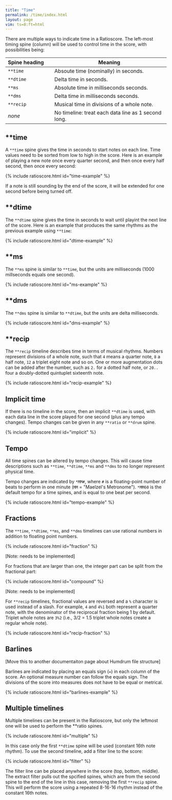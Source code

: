 ```yaml
---
title: "Time"
permalink: /time/index.html
layout: page
vim: ts=8:ft=html
---
```


There are multiple ways to indicate time in a Ratioscore.   The
left-most timing spine (column) will be used to control time in the
score, with possibilities being:

| Spine&nbsp;heading&nbsp;&nbsp;&nbsp;&nbsp; | Meaning          |
| -------------- | -------------------------------------------- |
| `**time`       | Absoute time (nominally) in seconds.         |
| `**dtime`      | Delta time in seconds.                       |
| `**ms`         | Absolute time in milliseconds seconds.       |
| `**dms`        | Delta time in milliseconds seconds.          |
| `**recip`      | Musical time in divisions of a whole note.   |
| *none*         | No timeline: treat each data line as 1 second long.   |



<h2> **time </h2>

A `**time` spine gives the time in seconds to start notes on each
line.  Time values need to be sorted from low to high in the score.
Here is an example of playing a new note once every quarter second,
and then once every half second, then once every second:

{% include ratioscore.html id="time-example" %}
<script type="application/x-ratioscore" id="time-example">
**time	**ratio	**ratio	**ratio
*	*Ikoto	*Ikoto	*Ikoto
*	*ref:C3	*ref:C4	*ref:C5
0	1	.	.
0.25	.	1	.
0.5	.	.	1
0.75	2	.	.
1.25	.	2	.
1.75	.	.	2
2.25	3	.	.
3.25	.	3	.
4.25	.	.	3
5.25	0	.	.
6.25	.	0	.
7.25	.	.	0
*-	*-	*-	*-
</script>

If a note is still sounding by the end of the score, it will be
extended for one second before being turned off.



<h2> **dtime </h2>

The `**dtime` spine gives the time in seconds to wait until playint
the next line of the score.  Here is an example that produces the
same rhythms as the previous example using `**time`:

{% include ratioscore.html id="dtime-example" %}
<script type="application/x-ratioscore" id="dtime-example">
**dtime	**ratio	**ratio	**ratio
*	*Ikoto	*Ikoto	*Ikoto
*	*ref:C3	*ref:C4	*ref:C5
0.25	1	.	.
0.25	.	1	.
0.25	.	.	1
0.50	2	.	.
0.50	.	2	.
0.50	.	.	2
1.00	3	.	.
1.00	.	3	.
1.00	.	.	3
1.00	0	.	.
1.00	.	0	.
1.00	.	.	0
*-	*-	*-	*-
</script>



<h2> **ms </h2>

The `**ms` spine is similar to `**time`, but the units are milliseconds
(1000 millseconds equals one second).

{% include ratioscore.html id="ms-example" %}
<script type="application/x-ratioscore" id="ms-example">
**ms	**ratio	**ratio	**ratio
*	*Ikoto	*Ikoto	*Ikoto
*	*ref:C3	*ref:C4	*ref:C5
0	1	.	.
250	.	1	.
500	.	.	1
750	2	.	.
1250	.	2	.
1750	.	.	2
2250	3	.	.
3250	.	3	.
4250	.	.	3
5250	0	.	.
6250	.	0	.
7250	.	.	0
*-	*-	*-	*-
</script>



<h2> **dms </h2>

The `**dms` spine is similar to `**dtime`, but the units are delta
milliseconds.

{% include ratioscore.html id="dms-example" %}
<script type="application/x-ratioscore" id="dms-example">
**dms	**ratio	**ratio	**ratio
*	*Ikoto	*Ikoto	*Ikoto
*	*ref:C3	*ref:C4	*ref:C5
250	1	.	.
250	.	1	.
250	.	.	1
500	2	.	.
500	.	2	.
500	.	.	2
1000	3	.	.
1000	.	3	.
1000	.	.	3
1000	0	.	.
1000	.	0	.
1000	.	.	0
*-	*-	*-	*-
</script>


<h2> **recip </h2>

The `**recip` timeline describes time in terms of musical rhythms.
Numbers represent divisions of a whole note, such that `4` means a
quarter note, `8` a half note, `12` a triplet eight note and so on.
One or more augmentation dots can be added after the number, such
as `2.` for a dotted half note, or `20..` four a doubly-dotted
quintuplet sixteenth note.

{% include ratioscore.html id="recip-example" %}
<script type="application/x-ratioscore" id="recip-example">
**recip	**ratio	**ratio	**ratio
*	*Ikoto	*Ikoto	*Ikoto
*	*ref:C3	*ref:C4	*ref:C5
16	1	.	.
16	.	1	.
16	.	.	1
8	2	.	.
8	.	2	.
8	.	.	2
4	3	.	.
4	.	3	.
4	.	.	3
4	0	.	.
4	.	0	.
4	.	.	0
*-	*-	*-	*-
</script>

<h2> Implicit time </h2>

If there is no timeline in the score, then an implicit `**dtime` is used, with each
data line in the score played for one second (plus any tempo changes).  Tempo changes
can be given in any `**ratio` or `**drum` spine.

{% include ratioscore.html id="implicit" %}
<script type="application/x-ratioscore" id="implicit">
**ratio	**ratio	**ratio
*Ikoto	*Ikoto	*Ikoto
*ref:C3	*ref:C4	*ref:C5
*MM240	*	*
1	.	.
.	1	.
.	.	1
2	.	.
.	2	.
.	.	2
*MM150	*	*
3	.	.
.	3	.
.	.	3
0	.	.
.	0	.
.	.	0
*-	*-	*-
</script>


<h2> Tempo </h2>

All time spines can be altered by tempo changes.  This will cause
time descriptions such as `**time`, `**dtime`, `**ms` and `**dms`
to no longer represent physical time.

Tempo changes are indicated by `*MM#`, where `#` is a floating-point
number of beats to perform in one minute (`MM` = "Maelzel's Metronome").
`*MM60` is the default tempo for a time spines, and is equal to one
beat per second.

{% include ratioscore.html id="tempo-example" %}
<script type="application/x-ratioscore" id="tempo-example">
**recip	**ratio	**ratio
*	*Iorgan	*Iclars
*	*ref:C3	*ref:C4
8	1	.
8	.	2/1
*MM68	*	*
8	3/2	.
8	.	4/3
*MM76	*	*
8	5/4	.
8	.	6/5
*MM82	*	*
8	7/6	.
8	.	8/7
*MM90	*	*
8	9/8	.
8	.	10/9
*MM98	*	*
8	11/10	.
8	.	12/11
*MM106	*	*
8	13/12	.
8	.	14/13
*MM114	*	*
8	15/14	.
8	.	16/15
*MM122	*	*
8	17/16	.
8	.	18/17
*MM130	*	*
8	19/18	.
8	.	20/19
*MM60	*	*
8	1	.
8	.	1
8	0	.
8	.	0
*-	*-	*-
</script>



<h2> Fractions </h2>

The `**time`, `**dtime`, `**ms`, and `**dms` timelines can use rational numbers in 
addition to floating point numbers.

{% include ratioscore.html id="fraction" %}
<script type="application/x-ratioscore" id="fraction">
**dtime	**ratio
*	*Iflt
*	*ref:A3
1/2	1
1/2	2
1/4	1
1/4	2
1/8	1
3/8	2
1/12	1
1/12	2
1/12	1
1/12	2
1/12	1
1/12	2
1	1
*-	*-
</script>
[Note: needs to be implemented]


For fractions that are larger than one, the integer part can be split from
the fractional part:

{% include ratioscore.html id="compound" %}
<script type="application/x-ratioscore" id="compound">
**time	**ratio
*	*Iflt
*	*ref:A3
0	1
1/2	2
1	1
1+1/4	2
1+1/2	1
1+5/8	2
1+6/8	1
2	2
2+1/12	1
2+2/12	2
2+3/12	1
2+4/12	2
2+5/12	1
*-	*-
</script>
[Note: needs to be implemented]


For `**recip` timelines, fractional values are reversed and a `%` character is used
instead of a slash.  For example, `4` and `4%1` both represent a quarter note, with the
denominator of the reciprocal fraction being 1 by default.  Triplet whole notes
are `3%2` (i.e., 3/2 = 1.5 triplet whole notes create a regular whole note).

{% include ratioscore.html id="recip-fraction" %}
<script type="application/x-ratioscore" id="recip-fraction">
**recip	**ratio
*	*Iclars
*MM120	*ref:C3
4	1
8	2
8	1
4	3
8	1
8	4
3%2	1
3%2	5
3%2	1
3	6
3	1
3	7
1	1
*-	*-
</script>

<h2> Barlines </h2>

[Move this to another documentaiton page about Humdrum file structure]

Barlines are indicated by placing an equals sign (`=`) in each column of the
score.  An optional measure number can follow the equals sign.  The divisions
of the score into measures does not have to be equal or metrical.

{% include ratioscore.html id="barlines-example" %}
<script type="application/x-ratioscore" id="barlines-example">
**dtime	**ratio
*	*Iflt
*	*ref:A3
=1	=1
1	1
2	3
1	2
=2	=2
0.5	3
0.5	2
1	7/2
2	2
=3	=3
2	8/5
1	3/2
1	1
=4	=4
3	11/10H
1	1_h
*-	*-
</script>



<h2> Multiple timelines </h2>

Multiple timelines can be present in the Ratioscore, but only the leftmost one
will be used to perform the **ratio spines.


{% include ratioscore.html id="multiple" %}
<script type="application/x-ratioscore" id="multiple">
**recip	**recip	**ratio
*	*	*Iflt
*	*	*ref:A3
16	8	1
16	16	2
16	16	1
16	8	2
16	16	1
16	16	2
16	8	1
16	16	2
16	16	1
16	8	2
16	16	1
16	16	2
16	1	1
*-	*-	*-
</script>

In this case only the first `**dtime` spine will be used (constant
16th note rhythm).  To use the second timeline, add a filter line
to the score:

{% include ratioscore.html id="filter" %}
<script type="application/x-ratioscore" id="filter">
!!!filter: extract -s 2-$
**recip	**recip	**ratio
*	*	*Iflt
*	*	*ref:A3
16	8	1
16	16	2
16	16	1
16	8	2
16	16	1
16	16	2
16	8	1
16	16	2
16	16	1
16	8	2
16	16	1
16	16	2
16	1	1
*-	*-	*-
</script>

The filter line can be placed anywhere in the score (top, bottom,
middle).   The extract filter pulls out the spcified spines, which
are from the second spine to the end of the line in this case,
removing the first `**recip` spine.  This will perform the score
using a repeated 8-16-16 rhythm instead of the constant 16th notes.




